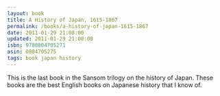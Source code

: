 ```yaml
---
layout: book
title: A History of Japan, 1615-1867
permalink: /books/a-history-of-japan-1615-1867
date: 2011-01-29 21:08:00
updated: 2011-01-29 21:08:00
isbn: 9780804705271
asin: 0804705275
tags: book japan history
---
```

This is the last book in the Sansom trilogy on the history of Japan. These
books are the best English books on Japanese history that I know of.
